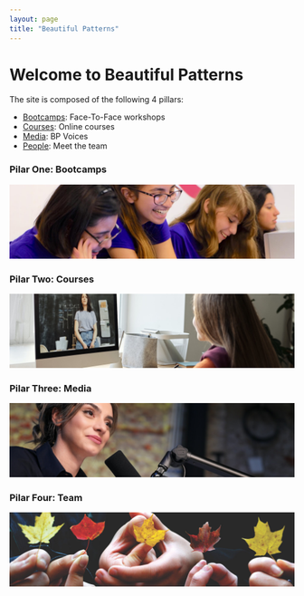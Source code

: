 ```yaml
---
layout: page
title: "Beautiful Patterns"
---
```


# Welcome to Beautiful Patterns

The site is composed of the following 4 pillars:
- [Bootcamps](bootcamps.html): Face-To-Face workshops
- [Courses](courses.html): Online courses
- [Media](media.html): BP Voices 
- [People](people.html): Meet the team


### Pilar One: Bootcamps
![bootcamp](assets/img/splash/bootcamp_banner.jpg)

### Pilar Two: Courses
<img src="assets/img/splash/courses_banner.jpg" class="img-fluid rounded" alt="courses">

### Pilar Three: Media
<img src="assets/img/splash/media_banner.jpg" class="img-fluid rounded" alt="media">

### Pilar Four: Team
<img src="assets/img/splash/team_banner.jpg" class="img-fluid rounded" alt="team">